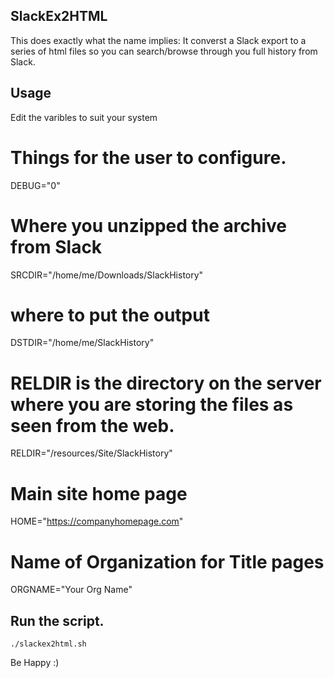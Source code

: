 ## SlackEx2HTML ##
This does exactly what the name implies: It converst a Slack export to a series of html files so you can search/browse through you full history from Slack. 
## Usage ##
Edit the varibles to suit your system
# Things for the user to configure.
DEBUG="0"
# Where you unzipped the archive from Slack
SRCDIR="/home/me/Downloads/SlackHistory"
# where to put the output
DSTDIR="/home/me/SlackHistory"
# RELDIR is the directory on the server where you are storing the files as seen from the web.
RELDIR="/resources/Site/SlackHistory"
# Main site home page
HOME="https://companyhomepage.com"
# Name of Organization for Title pages
ORGNAME="Your Org Name"
## Run the script.
```
./slackex2html.sh
```

Be Happy
:)
